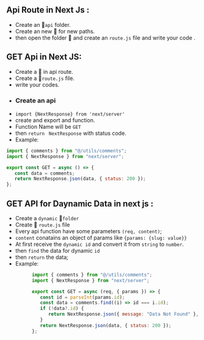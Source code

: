 ## Api Route in Next Js :

-  Create an :file_folder:`api` folder.
-  Create an new :file_folder: for new paths.
-  then open the folder :open_file_folder: and create an `route.js` file and
   write your code .

## GET Api in Next JS:

-  Create a :file_folder: in api route.
-  Create a :page_with_curl:`route.js` file.
-  write your codes.
-  ### Create an api
-  `import {NextResponse} from 'next/server'`
-  create and export and function.
-  Function Name will be `GET`
-  then `return ` `NextResponse` with status code.
-  Example:

```js
import { comments } from "@/utils/comments";
import { NextResponse } from "next/server";

export const GET = async () => {
   const data = comments;
   return NextResponse.json(data, { status: 200 });
};
```

## GET API for Daynamic Data in next js :

-  Create a `dynamic` :file_folder:`folder`
-  Create :page_with_curl: `route.js` file
-  Every api function have some parameters `(req, content)`;
-  `content` conatains an object of params like `{params: {slug: value}}`
-  At first receive the `dynamic id` and convert it from `string` to `number`.
-  then `find` the data for dynamic `id`
-  then `return` the data;
- Example: 
   ```js
         import { comments } from "@/utils/comments";
         import { NextResponse } from "next/server";

         export const GET = async (req, { params }) => {
            const id = parseInt(params.id);
            const data = comments.find((i) => id === i.id);
            if (!data?.id) {
               return NextResponse.json({ message: "Data Not Found" }, { status: 403 });
            }
            return NextResponse.json(data, { status: 200 });
         };

   ```